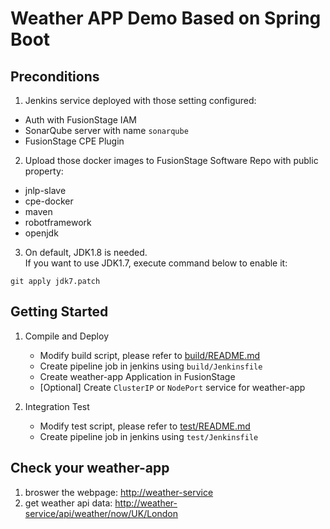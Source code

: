 # Weather APP Demo Based on Spring Boot

## Preconditions

1. Jenkins service deployed with those setting configured:
  - Auth with FusionStage IAM
  - SonarQube server with name ```sonarqube```
  - FusionStage CPE Plugin
2. Upload those docker images to FusionStage Software Repo with public property:
  - jnlp-slave
  - cpe-docker
  - maven
  - robotframework
  - openjdk
3. On default, JDK1.8 is needed.<br>
If you want to use JDK1.7, execute command below to enable it:
```
git apply jdk7.patch
```

## Getting Started

1. Compile and Deploy
    - Modify build script, please refer to [build/README.md](build/README.md)
    - Create pipeline job in jenkins using ```build/Jenkinsfile```
    - Create weather-app Application in FusionStage
    - [Optional] Create ```ClusterIP``` or ```NodePort``` service for weather-app
    
2. Integration Test 
    - Modify test script, please refer to [test/README.md](test/README.md)
    - Create pipeline job in jenkins using ```test/Jenkinsfile```

## Check your weather-app

1. broswer the webpage: [http://weather-service](http://weather-service)
2. get weather api data: [http://weather-service/api/weather/now/UK/London](http://weather-service/api/weather/now/UK/London)

